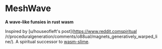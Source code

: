 # MeshWave 
**A wave-like funsies in rust wasm**

Inspired by [u/houseofleft's post](https://www.reddit.comspiritual /r/proceduralgeneration/comments/o88ual/magnets_generatively_warped_line/). A spiritual successor to [wasm-slime](https://github.com/Exr0nProjects/wasm-slime).

